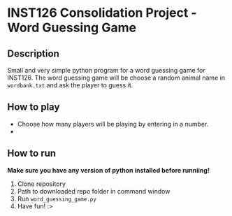 # INST126 Consolidation Project - Word Guessing Game

## Description
Small and very simple python program for a word guessing game for INST126.
The word guessing game will be choose a random animal name in `wordbank.txt` and ask the player to guess it.

## How to play
- Choose how many players will be playing by entering in a number.
- 


## How to run
**Make sure you have any version of python installed before runniing!**
1. Clone repository
2. Path to downloaded repo folder in command window
3. Run `word_guessing_game.py`
4. Have fun! :>